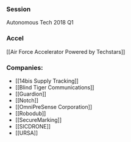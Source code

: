 
### Session
Autonomous Tech 2018 Q1

### Accel
[[Air Force Accelerator Powered by Techstars]]

### Companies:
- [[14bis Supply Tracking]]
- [[Blind Tiger Communications]]
- [[Guardion]]
- [[Notch]]
- [[OmniPreSense Corporation]]
- [[Robodub]]
- [[SecureMarking]]
- [[SICDRONE]]
- [[URSA]]


